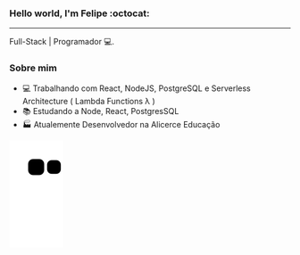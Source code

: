<!-- <img align="right" width="400" height="400" src="https://hum-systems.com/site/templates/images/jobs/software-developer-2.png"> -->


### Hello world, I'm Felipe :octocat:
---
Full-Stack | Programador 💻.

### Sobre mim
- 💻 Trabalhando com React, NodeJS, PostgreSQL e Serverless Architecture ( Lambda Functions λ )
- 📚 Estudando a Node, React, PostgresSQL 
- 🏭 Atualemente Desenvolvedor na Alicerce Educação

![Snake animation](https://github.com/rafaballerini/rafaballerini/blob/output/github-contribution-grid-snake.svg)
